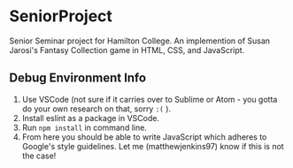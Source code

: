 # SeniorProject

Senior Seminar project for Hamilton College. An implemention of Susan Jarosi's Fantasy Collection game in HTML, CSS, and JavaScript.

## Debug Environment Info

1. Use VSCode (not sure if it carries over to Sublime or Atom - you gotta do your own research on that, sorry `:(` ).
2. Install eslint as a package in VSCode.
3. Run `npm install` in command line.
4. From here you should be able to write JavaScript which adheres to Google's style guidelines. Let me (matthewjenkins97) know if this is not the case!

